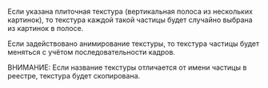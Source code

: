 Если указана плиточная текстура (вертикальная полоса из нескольких картинок), то текстура каждой такой частицы будет случайно выбрана из картинок в полосе.

Если задействовано анимирование текстуры, то текстура частицы будет меняться с учётом последовательности кадров.

ВНИМАНИЕ: Если название текстуры отличается от имени частицы в реестре, текстура будет скопирована.